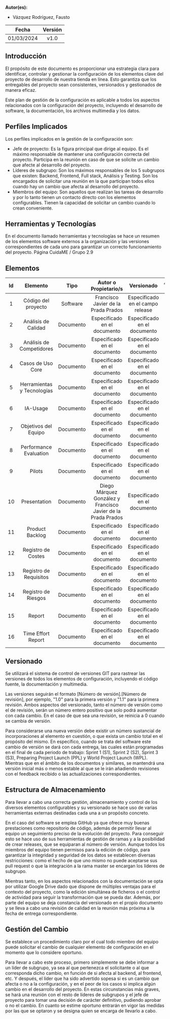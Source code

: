 ﻿**Autor(es):**
- Vázquez Rodríguez, Fausto

|**Fecha**|**Versión**|
| :-: | :-: |
|01/03/2024|v1.0|


## Introducción
El propósito de este documento es proporcionar una estrategia clara para identificar, controlar y gestionar la configuración de los elementos clave del proyecto de desarrollo de nuestra tienda en línea. Esto garantiza que los entregables del proyecto sean consistentes, versionados y gestionados de manera eficaz.

Este plan de gestión de la configuración es aplicable a todos los aspectos relacionados con la configuración del proyecto, incluyendo el desarrollo de software, la documentación, los archivos multimedia y los datos.

## Perfiles Implicados
Los perfiles implicados en la gestión de la configuración son:

- Jefe de proyecto: Es la figura principal que dirige al equipo. Es el máximo responsable de mantener una configuración correcta del proyecto. Participa en la reunión en caso de que se solicite un cambio que afecte al desarrollo del proyecto. 
- Líderes de subgrupo: Son los máximos responsables de los 5 subgrupos que existen: Backend, Frontend, Full stack, Análisis y Testing. Son los encargados de solicitar una reunión en la que participan todos ellos cuando hay un cambio que afecta al desarrollo del proyecto. 
- Miembros del equipo: Son aquellos que realizan las tareas de desarrollo y por lo tanto tienen un contacto directo con los elementos configurables. Tienen la capacidad de solicitar un cambio cuando lo crean conveniente.

## Herramientas y Tecnologías
En el documento llamado herramientas y tecnologías se hace un resumen de los elementos software externos a la organización y las versiones correspondientes de cada uno para garantizar un correcto funcionamiento del proyecto.
Página 			CuidaME / Grupo 2.9
## Elementos


|**Id**|**Elemento**|**Tipo**|**Autor o Propietario/s**|**Versionado**|**Accesible Por**|
| :-: | :-: | :-: | :-: | :-: | :-: |
|1|Código del proyecto|Software|Francisco Javier de la Prada Prados|Especificado en el campo release|Todos|
|2|Análisis de Calidad|Documento|Especificado en el documento|Especificado en el documento|Todos|
|3|Análisis de Competidores|Documento|Especificado en el documento|Especificado en el documento|Todos|
|4|Casos de Uso Core|Documento|Especificado en el documento|Especificado en el documento|Todos|
|5|Herramientas y Tecnologías|Documento|Especificado en el documento|Especificado en el documento|Todos|
|6|IA-Usage|Documento|Especificado en el documento|Especificado en el documento|Todos|
|7|Objetivos del Equipo|Documento|Especificado en el documento|Especificado en el documento|Todos|
|8|Performance Evaluation|Documento|Especificado en el documento|Especificado en el documento|Todos|
|9|Pilots|Documento|Especificado en el documento|Especificado en el documento|Todos|
|10|Presentation|Documento|Diego Márquez González y Francisco Javier de la Prada Prados|Especificado en el documento|Todos|
|11|Product Backlog|Documento|Especificado en el documento|Especificado en el documento|Todos|
|12|Registro de Costes|Documento|Especificado en el documento|Especificado en el documento|Todos|
|13|Registro de Requisitos|Documento|Especificado en el documento|Especificado en el documento|Todos|
|14|Registro de Riesgos|Documento|Especificado en el documento|Especificado en el documento|Todos|
|15|Report|Documento|Especificado en el documento|Especificado en el documento|Todos|
|16|Time Effort Report|Documento|Especificado en el documento|Especificado en el documento|Todos|

## Versionado
Se utilizará el sistema de control de versiones GIT para rastrear las versiones de todos los elementos de configuración, incluyendo el código fuente, la documentación y multimedia.

Las versiones seguirán el formato [Número de versión].[Número de revisión], por ejemplo, "1.0" para la primera versión y "1.1" para la primera revisión. Ambos aspectos del versionado, tanto el número de versión como el de revisión, serán un número entero positivo que solo podrá aumentar con cada cambio. En el caso de que sea una revisión, se reinicia a 0 cuando se cambia de versión.

Para considerarse una nueva versión debe existir un número sustancial de incorporaciones al elemento en cuestión, o que exista un cambio total en el propósito del mismo. En específico, cuando se trata del software este cambio de versión se dará con cada entrega, las cuales están programadas en el final de cada periodo de trabajo: Sprint 1 (S1), Sprint 2 (S2), Sprint 3 (S3), Preparing Project Launch (PPL) y World Project Launch (WPL). Mientras que en el ámbito de los documentos y similares, se mantendrá una versión inicial más o menos estable al que se le irán añadiendo revisiones con el feedback recibido o las actualizaciones correspondientes.

## Estructura de Almacenamiento
Para llevar a cabo una correcta gestión, almacenamiento y control de los diversos elementos configurables y su versionado se hace uso de varias herramientas externas destinadas cada una a un propósito concreto.

En el caso del software se emplea GitHub ya que ofrece muy buenas prestaciones como repositorio de código, además de permitir llevar al equipo un seguimiento preciso de la evolución del proyecto. Para conseguir esto se hace uso de sus herramientas de gestión de ramas y a la posibilidad de crear releases, que se equiparan al número de versión. Aunque todos los miembros del equipo tienen permisos para la edición de código, para garantizar la integridad y seguridad de los datos se establecen diversas restricciones: como el hecho de que uno mismo no puede aceptarse sus pull request o que la integración a la rama master se encargan los líderes de subgrupo.

Mientras tanto, en los aspectos relacionados con la documentación se opta por utilizar Google Drive dado que dispone de múltiples ventajas para el contexto del proyecto, como la edición simultánea de ficheros o el control de actividad para seguir la transformación que se pueda dar. Además, por parte del equipo se deja constancia del versionado en el propio documento y se lleva a cabo una revisión de calidad en la reunión más próxima a la fecha de entrega correspondiente.

## Gestión del Cambio
Se establece un procedimiento claro por el cual todo miembro del equipo puede solicitar el cambio de cualquier elemento de configuración en el momento que lo considere oportuno.

Para llevar a cabo este proceso, primero simplemente se debe informar a un líder de subgrupo, ya sea al que pertenezca el solicitante o al que corresponda dicho cambio, en función de si afecta al backend, al frontend, etc. Y después, el líder que ha sido advertido sopesa si es un cambio que afecta o no a la configuración, y en el peor de los casos si implica algún cambio en el desarrollo del proyecto. En estas circunstancias más graves, se hará una reunión con el resto de líderes de subgrupos y el jefe de proyecto para tomar una decisión de carácter definitivo, pudiendo aprobar o no el cambio. En cuanto se estime oportuno entrarán en vigor las medidas por las que se optaron y se designa quien se encarga de llevarlo a cabo.
